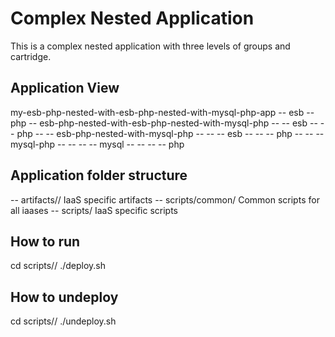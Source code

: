 Complex Nested Application
==========================
This is a complex nested application with three levels of groups and cartridge.

Application View
----------------
my-esb-php-nested-with-esb-php-nested-with-mysql-php-app
-- esb
-- php
-- esb-php-nested-with-esb-php-nested-with-mysql-php
-- -- esb
-- -- php
-- -- esb-php-nested-with-mysql-php
-- -- -- esb
-- -- -- php
-- -- -- mysql-php
-- -- -- -- mysql
-- -- -- -- php

Application folder structure
----------------------------
-- artifacts/<iaas>/ IaaS specific artifacts
-- scripts/common/ Common scripts for all iaases
-- scripts/<iaas> IaaS specific scripts

How to run
----------
cd scripts/<iaas>/
./deploy.sh

How to undeploy
---------------
cd scripts/<iaas>/
./undeploy.sh